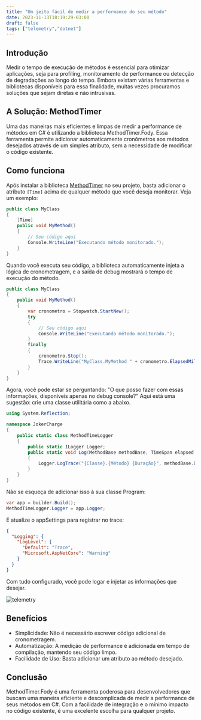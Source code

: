 ```yaml
---
title: "Um jeito fácil de medir a performance do seu método"
date: 2023-11-13T18:19:29-03:00
draft: false
tags: ["telemetry","dotnet"]
---
```


## Introdução

Medir o tempo de execução de métodos é essencial para otimizar aplicações, seja para profiling, monitoramento de performance ou detecção de degradações ao longo do tempo. Embora existam várias ferramentas e bibliotecas disponíveis para essa finalidade, muitas vezes procuramos soluções que sejam diretas e não intrusivas.

## A Solução: MethodTimer

Uma das maneiras mais eficientes e limpas de medir a performance de métodos em C# é utilizando a biblioteca MethodTimer.Fody. Essa ferramenta permite adicionar automaticamente cronômetros aos métodos desejados através de um simples atributo, sem a necessidade de modificar o código existente.

## Como funciona

Após instalar a biblioteca [MethodTimer](https://github.com/Fody/MethodTimer) no seu projeto, basta adicionar o atributo `[Time]` acima de qualquer método que você deseja monitorar. Veja um exemplo:

```csharp
public class MyClass
{
    [Time]
    public void MyMethod()
    {
        // Seu código aqui
        Console.WriteLine("Executando método monitorado.");
    }
}
```

Quando você executa seu código, a biblioteca automaticamente injeta a lógica de cronometragem, e a saída de debug mostrará o tempo de execução do método.

```csharp
public class MyClass
{
    public void MyMethod()
    {
        var cronometro = Stopwatch.StartNew();
        try
        {
            // Seu código aqui
            Console.WriteLine("Executando método monitorado.");
        }
        finally
        {
            cronometro.Stop();
            Trace.WriteLine("MyClass.MyMethod " + cronometro.ElapsedMilliseconds + "ms");
        }
    }
}
```

Agora, você pode estar se perguntando: "O que posso fazer com essas informações, disponíveis apenas no debug console?" Aqui está uma sugestão: crie uma classe utilitária como a abaixo.

```csharp
using System.Reflection;

namespace JokerCharge
{
    public static class MethodTimeLogger
    {
        public static ILogger Logger;
        public static void Log(MethodBase methodBase, TimeSpan elapsed, string message)
        {
            Logger.LogTrace("{Classe}.{Método} {Duração}", methodBase.DeclaringType!.Name, methodBase.Name, elapsed);
        }
    }
}
```

Não se esqueça de adicionar isso à sua classe Program:

```csharp
var app = builder.Build();
MethodTimeLogger.Logger = app.Logger;
```

E atualize o appSettings para registrar no trace:

```json
{
  "Logging": {
    "LogLevel": {
      "Default": "Trace",
      "Microsoft.AspNetCore": "Warning"
    }
  }
}
```

Com tudo configurado, você pode logar e injetar as informações que desejar.

![telemetry](/img/telemetry.png)

## Benefícios
* Simplicidade: Não é necessário escrever código adicional de cronometragem.
* Automatização: A medição de performance é adicionada em tempo de compilação, mantendo seu código limpo.
* Facilidade de Uso: Basta adicionar um atributo ao método desejado.

## Conclusão
MethodTimer.Fody é uma ferramenta poderosa para desenvolvedores que buscam uma maneira eficiente e descomplicada de medir a performance de seus métodos em C#. Com a facilidade de integração e o mínimo impacto no código existente, é uma excelente escolha para qualquer projeto.
